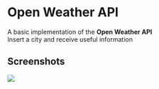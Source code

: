 # Open Weather API

A basic implementation of the **Open Weather API** <br>
Insert a city and receive useful information

## Screenshots 

![](https://i.imgur.com/d8FjE57.png?raw=true)
